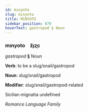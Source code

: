 ```yaml
---
id: mınyoto
slug: mınyoto
title: MINYOTO
sidebar_position: 679
hoverText: gastropod § Noun
---
```


### mınyoto&emsp;<span kind="abugida">ƶ̃ȷɀc</span>

*gastropod* **§** Noun

**Verb**: to be a slug/snail/gastropod

**Noun**: slug/snail/gastropod

**Modifier**: slug/snail/gastropod-related

Sicilian mignatta undefined

*Romance Language Family*